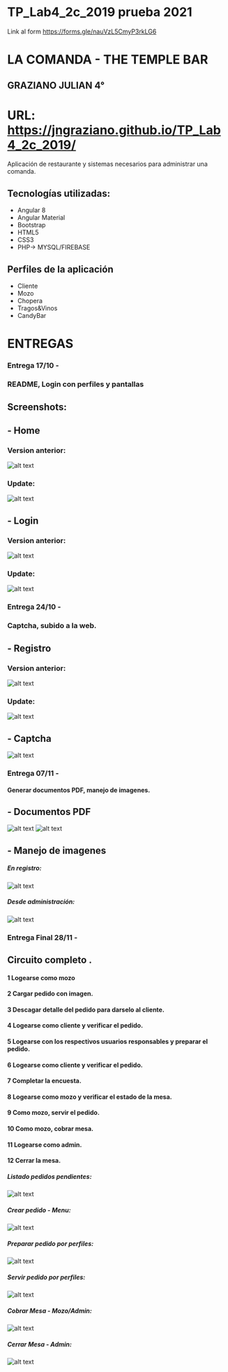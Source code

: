 # TP_Lab4_2c_2019 prueba 2021

   Link al form https://forms.gle/nauVzL5CmyP3rkLG6

# LA COMANDA - THE TEMPLE BAR
## GRAZIANO JULIAN 4° 
# URL: https://jngraziano.github.io/TP_Lab4_2c_2019/
Aplicación de restaurante y sistemas necesarios para administrar una comanda. 

## Tecnologías utilizadas:
- Angular 8
- Angular Material
- Bootstrap
- HTML5
- CSS3
- PHP-> MYSQL/FIREBASE

## Perfiles de la aplicación

- Cliente
- Mozo
- Chopera
- Tragos&Vinos
- CandyBar

# ENTREGAS 

### Entrega 17/10 -
### README, Login con perfiles y pantallas 

## Screenshots:

## - Home
### Version anterior:
![alt text](Screenshots/Home.jpg)
### Update:
![alt text](Screenshots/Homev2.jpg)

## - Login
### Version anterior:
![alt text](Screenshots/Login.jpg)
### Update:
![alt text](Screenshots/Loginv2.jpg)

### Entrega 24/10 -
### Captcha, subido a la web.  

## - Registro
### Version anterior:
![alt text](Screenshots/Registro.jpg)
### Update:
![alt text](Screenshots/Registrov2.jpg)

## - Captcha
![alt text](Screenshots/Loginv2.jpg)

### Entrega 07/11 -
#### Generar documentos PDF, manejo de imagenes.  

## - Documentos PDF
![alt text](Screenshots/docuPDF1.jpg)
![alt text](Screenshots/docuPDF2.jpg)


## - Manejo de imagenes
##### En registro:
![alt text](Screenshots/imagenes1.jpg)


##### Desde administración:
![alt text](Screenshots/imagenes2.jpg)


### Entrega Final 28/11 -
## Circuito completo .  
#### 1 Logearse como mozo 
#### 2 Cargar pedido con imagen. 
#### 3 Descagar detalle del pedido para darselo al cliente.
#### 4 Logearse como cliente y verificar el pedido. 
#### 5 Logearse con los respectivos usuarios responsables y preparar el pedido.
#### 6 Logearse como cliente y verificar el pedido. 
#### 7 Completar la encuesta.
#### 8 Logearse como mozo y verificar el estado de la mesa.
#### 9 Como mozo, servir el pedido. 
#### 10 Como mozo, cobrar mesa.
#### 11 Logearse como admin.
#### 12 Cerrar la mesa. 


##### Listado pedidos pendientes:
![alt text](Screenshots/listadoPendientes.jpg)

##### Crear pedido - Menu:
![alt text](Screenshots/menu.jpg)

##### Preparar pedido por perfiles:
![alt text](Screenshots/prepararPedido.jpg)

##### Servir pedido por perfiles:
![alt text](Screenshots/servirPedido.jpg)

##### Cobrar Mesa - Mozo/Admin:
![alt text](Screenshots/cobrarMesa.jpg)

##### Cerrar Mesa - Admin:
![alt text](Screenshots/cerrarMesa.jpg)















